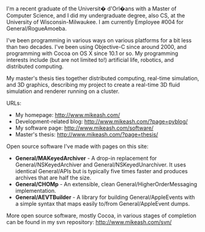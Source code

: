 


I'm a recent graduate of the Universit� d'Orl�ans with a Master of Computer Science, and I did my undergraduate degree, also CS, at the University of Wisconsin-Milwaukee. I am currently Employee #004 for General/RogueAmoeba.

I've been programming in various ways on various platforms for a bit less than two decades. I've been using Objective-C since around 2000, and programming with Cocoa on OS X since 10.1 or so. My programming interests include (but are not limited to!) artificial life, robotics, and distributed computing.

My master's thesis ties together distributed computing, real-time simulation, and 3D graphics, describing my project to create a real-time 3D fluid simulation and renderer running on a cluster.

URL<nowiki/>s:

* My homepage: http://www.mikeash.com/
* Development-related blog: http://www.mikeash.com/?page=pyblog/
* My software page: http://www.mikeash.com/software/
* Master's thesis: http://www.mikeash.com/?page=thesis/


Open source software I've made with pages on this site:

* **General/MAKeyedArchiver** - A drop-in replacement for General/NSKeyedArchiver and General/NSKeyedUnarchiver. It uses identical General/APIs but is typically five times faster and produces archives that are half the size.
* **General/CHOMp** - An extensible, clean General/HigherOrderMessaging implementation.
* **General/AEVTBuilder** - A library for building General/AppleEvents with a simple syntax that maps easily to/from General/AppleEvent dumps.


More open source software, mostly Cocoa, in various stages of completion can be found in my svn repository: http://www.mikeash.com/svn/